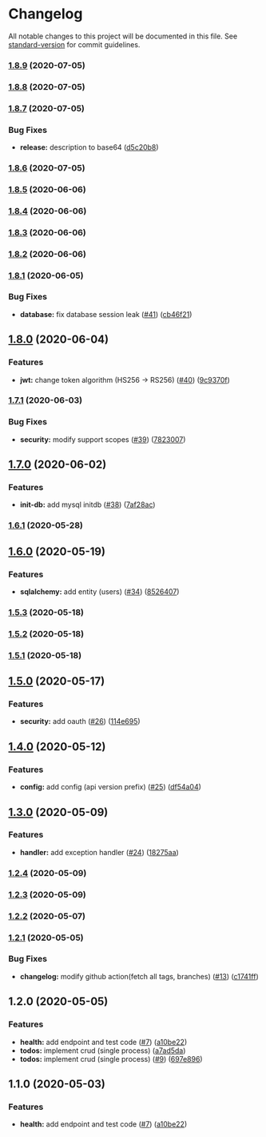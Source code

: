 # Changelog

All notable changes to this project will be documented in this file. See [standard-version](https://github.com/conventional-changelog/standard-version) for commit guidelines.

### [1.8.9](https://github.com/mcauto/todo-list-fastapi/compare/v1.8.8...v1.8.9) (2020-07-05)

### [1.8.8](https://github.com/mcauto/todo-list-fastapi/compare/v1.8.7...v1.8.8) (2020-07-05)

### [1.8.7](https://github.com/mcauto/todo-list-fastapi/compare/v1.8.6...v1.8.7) (2020-07-05)


### Bug Fixes

* **release:** description to base64 ([d5c20b8](https://github.com/mcauto/todo-list-fastapi/commit/d5c20b80b138fa3afe39754faf954b1b90bc29ab))

### [1.8.6](https://github.com/mcauto/todo-list-fastapi/compare/v1.8.5...v1.8.6) (2020-07-05)

### [1.8.5](https://github.com/mcauto/todo-list-fastapi/compare/v1.8.4...v1.8.5) (2020-06-06)

### [1.8.4](https://github.com/mcauto/todo-list-fastapi/compare/v1.8.1...v1.8.4) (2020-06-06)

### [1.8.3](https://github.com/mcauto/todo-list-fastapi/compare/v1.8.1...v1.8.3) (2020-06-06)

### [1.8.2](https://github.com/mcauto/todo-list-fastapi/compare/v1.8.1...v1.8.2) (2020-06-06)

### [1.8.1](https://github.com/mcauto/todo-list-fastapi/compare/v1.8.0...v1.8.1) (2020-06-05)


### Bug Fixes

* **database:** fix database session leak ([#41](https://github.com/mcauto/todo-list-fastapi/issues/41)) ([cb46f21](https://github.com/mcauto/todo-list-fastapi/commit/cb46f215118e08031236132c5b46c08e8546d381))

## [1.8.0](https://github.com/mcauto/todo-list-fastapi/compare/v1.7.1...v1.8.0) (2020-06-04)


### Features

* **jwt:** change token algorithm (HS256 -> RS256) ([#40](https://github.com/mcauto/todo-list-fastapi/issues/40)) ([9c9370f](https://github.com/mcauto/todo-list-fastapi/commit/9c9370f40107006bb8bcfd9a19457689f0cb2649))

### [1.7.1](https://github.com/mcauto/todo-list-fastapi/compare/v1.7.0...v1.7.1) (2020-06-03)


### Bug Fixes

* **security:** modify support scopes ([#39](https://github.com/mcauto/todo-list-fastapi/issues/39)) ([7823007](https://github.com/mcauto/todo-list-fastapi/commit/7823007329b4ec54c89c839482b1102718151d44))

## [1.7.0](https://github.com/mcauto/todo-list-fastapi/compare/v1.6.1...v1.7.0) (2020-06-02)


### Features

* **init-db:** add mysql initdb ([#38](https://github.com/mcauto/todo-list-fastapi/issues/38)) ([7af28ac](https://github.com/mcauto/todo-list-fastapi/commit/7af28ac052082d310b9c316a6b0ed66ccbed5ccc))

### [1.6.1](https://github.com/mcauto/todo-list-fastapi/compare/v1.6.0...v1.6.1) (2020-05-28)

## [1.6.0](https://github.com/mcauto/todo-list-fastapi/compare/v1.5.3...v1.6.0) (2020-05-19)


### Features

* **sqlalchemy:** add entity (users) ([#34](https://github.com/mcauto/todo-list-fastapi/issues/34)) ([8526407](https://github.com/mcauto/todo-list-fastapi/commit/852640795adc1d852251645b5217a97825307313))

### [1.5.3](https://github.com/mcauto/todo-list-fastapi/compare/v1.5.2...v1.5.3) (2020-05-18)

### [1.5.2](https://github.com/mcauto/todo-list-fastapi/compare/v1.5.1...v1.5.2) (2020-05-18)

### [1.5.1](https://github.com/mcauto/todo-list-fastapi/compare/v1.5.0...v1.5.1) (2020-05-18)

## [1.5.0](https://github.com/mcauto/todo-list-fastapi/compare/v1.4.0...v1.5.0) (2020-05-17)


### Features

* **security:** add oauth ([#26](https://github.com/mcauto/todo-list-fastapi/issues/26)) ([114e695](https://github.com/mcauto/todo-list-fastapi/commit/114e695c90c91abc7eb9db9d7c1b3d6612a64d5d))

## [1.4.0](https://github.com/mcauto/todo-list-fastapi/compare/v1.3.0...v1.4.0) (2020-05-12)


### Features

* **config:** add config (api version prefix) ([#25](https://github.com/mcauto/todo-list-fastapi/issues/25)) ([df54a04](https://github.com/mcauto/todo-list-fastapi/commit/df54a0423316653155aa4a890e215dd911cc7a82))

## [1.3.0](https://github.com/mcauto/todo-list-fastapi/compare/v1.2.4...v1.3.0) (2020-05-09)


### Features

* **handler:** add exception handler ([#24](https://github.com/mcauto/todo-list-fastapi/issues/24)) ([18275aa](https://github.com/mcauto/todo-list-fastapi/commit/18275aaaed460e2a50f7a30a7daceb97df3f662a))

### [1.2.4](https://github.com/mcauto/todo-list-fastapi/compare/v1.2.3...v1.2.4) (2020-05-09)

### [1.2.3](https://github.com/mcauto/todo-list-fastapi/compare/v1.2.2...v1.2.3) (2020-05-09)

### [1.2.2](https://github.com/mcauto/todo-list-fastapi/compare/v1.2.1...v1.2.2) (2020-05-07)

### [1.2.1](https://github.com/mcauto/todo-list-fastapi/compare/v1.2.0...v1.2.1) (2020-05-05)


### Bug Fixes

* **changelog:** modify github action(fetch all tags, branches) ([#13](https://github.com/mcauto/todo-list-fastapi/issues/13)) ([c1741ff](https://github.com/mcauto/todo-list-fastapi/commit/c1741ffa55235f8a49bdc2575d564e322953b7a2))

## 1.2.0 (2020-05-05)


### Features

* **health:** add endpoint and test code ([#7](https://github.com/mcauto/todo-list-fastapi/issues/7)) ([a10be22](https://github.com/mcauto/todo-list-fastapi/commit/a10be2281d641529ee675777cd001825d8732eae))
* **todos:** implement crud (single process) ([a7ad5da](https://github.com/mcauto/todo-list-fastapi/commit/a7ad5dac4feacba58beb7c78a4ce972ce6a3b035))
* **todos:** implement crud (single process) ([#9](https://github.com/mcauto/todo-list-fastapi/issues/9)) ([697e896](https://github.com/mcauto/todo-list-fastapi/commit/697e89653ff634980bcc12a8ca49851ac54a9c1c))

## 1.1.0 (2020-05-03)


### Features

* **health:** add endpoint and test code ([#7](https://github.com/mcauto/todo-list-fastapi/issues/7)) ([a10be22](https://github.com/mcauto/todo-list-fastapi/commit/a10be2281d641529ee675777cd001825d8732eae))
